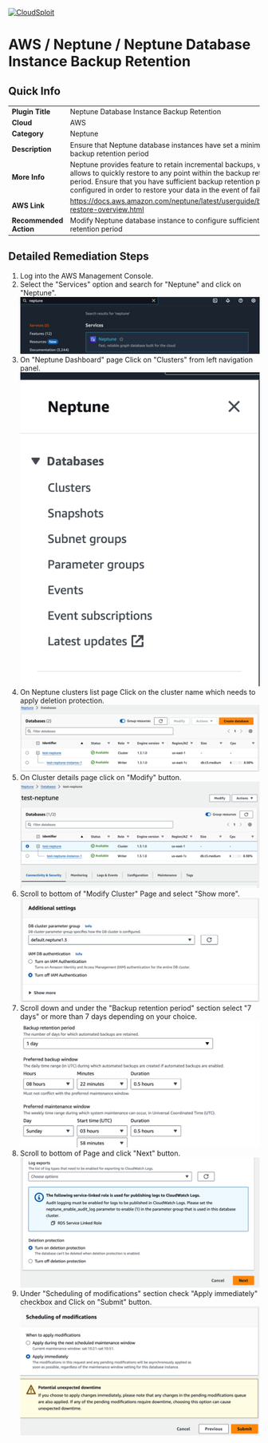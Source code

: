 [![CloudSploit](https://cloudsploit.com/img/logo-new-big-text-100.png "CloudSploit")](https://cloudsploit.com)

# AWS / Neptune / Neptune Database Instance Backup Retention

## Quick Info

| | |
|-|-|
| **Plugin Title** | Neptune Database Instance Backup Retention |
| **Cloud** | AWS |
| **Category** | Neptune |
| **Description** | Ensure that Neptune database instances have set a minimum backup retention period |
| **More Info** | Neptune provides feature to retain incremental backups, which allows to quickly restore to any point within the backup retention period. Ensure that you have sufficient backup retention period configured in order to restore your data in the event of failure.  |
| **AWS Link** | https://docs.aws.amazon.com/neptune/latest/userguide/backup-restore-overview.html |
| **Recommended Action** | Modify Neptune database instance to configure sufficient backup retention period |

## Detailed Remediation Steps 
1. Log into the AWS Management Console.
2. Select the "Services" option and search for "Neptune" and click on "Neptune".</br> <img src="/resources/aws/neptune/neptune-db-backup-retention/step2.png"/>
3. On "Neptune Dashboard" page Click on "Clusters" from left navigation panel.</br> <img src="/resources/aws/neptune/neptune-db-backup-retention/step3.png"/>
4. On Neptune clusters list page Click on the cluster name which needs to apply deletion protection.</br> <img src="/resources/aws/neptune/neptune-db-backup-retention/step4.png"/>
5. On Cluster details page click on "Modify" button.</br> <img src="/resources/aws/neptune/neptune-db-backup-retention/step5.png"/>
6. Scroll to bottom of "Modify Cluster" Page and select "Show more".</br> <img src="/resources/aws/neptune/neptune-db-backup-retention/step6.png"/>
7. Scroll down and under the "Backup retention period" section select "7 days" or more than 7 days depending on your choice. </br> <img src="/resources/aws/neptune/neptune-db-backup-retention/step7.png"/> 
8. Scroll to bottom of Page and click "Next" button. </br> <img src="/resources/aws/neptune/neptune-db-backup-retention/step8.png"/> 
8. Under "Scheduling of modifications" section check "Apply immediately" checkbox and Click on "Submit" button.</br> <img src="/resources/aws/neptune/neptune-db-backup-retention/step9.png"/> 




